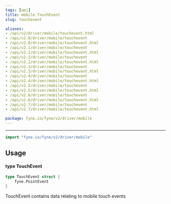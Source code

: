 ```yaml
---
tags: [api]
title: mobile.TouchEvent
slug: touchevent

aliases:
- /api/v2/driver/mobile/touchevent.html
- /api/v2.0/driver/mobile/touchevent
- /api/v2.0/driver/mobile/touchevent.html
- /api/v2.1/driver/mobile/touchevent
- /api/v2.1/driver/mobile/touchevent.html
- /api/v2.2/driver/mobile/touchevent
- /api/v2.2/driver/mobile/touchevent.html
- /api/v2.3/driver/mobile/touchevent
- /api/v2.3/driver/mobile/touchevent.html
- /api/v2.4/driver/mobile/touchevent
- /api/v2.4/driver/mobile/touchevent.html
- /api/v2.5/driver/mobile/touchevent
- /api/v2.5/driver/mobile/touchevent.html
- /api/v2.6/driver/mobile/touchevent
- /api/v2.6/driver/mobile/touchevent.html
- /api/v2.7/driver/mobile/touchevent
- /api/v2.7/driver/mobile/touchevent.html

package: fyne.io/fyne/v2/driver/mobile
---
```



---
```go
import "fyne.io/fyne/v2/driver/mobile"
```

## Usage

#### type TouchEvent

```go
type TouchEvent struct {
	fyne.PointEvent
}
```

TouchEvent contains data relating to mobile touch events
